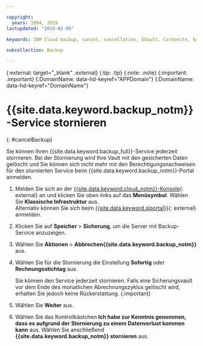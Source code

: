 ```yaml
---

copyright:
  years: 1994, 2019
lastupdated: "2019-02-05"

keywords: IBM Cloud backup, cancel, cancellation, EVault, Carbonite, backup

subcollection: Backup

---
```

{:external: target="_blank" .external}
{:tip: .tip}
{:note: .note}
{:important: .important}
{:DomainName: data-hd-keyref="APPDomain"}
{:DomainName: data-hd-keyref="DomainName"}

# {{site.data.keyword.backup_notm}}-Service stornieren
{: #cancelBackup}

Sie können Ihren {{site.data.keyword.backup_full}}-Service jederzeit stornieren. Bei der Stornierung wird Ihre Vault mit den gesicherten Daten gelöscht und Sie können sich nicht mehr mit den Berechtigungsnachweisen für den stornierten Service beim {{site.data.keyword.backup_notm}}-Portal anmelden.

1. Melden Sie sich an der [{{site.data.keyword.cloud_notm}}-Konsole](https://{DomainName}){: external} an und klicken Sie oben links auf das **Menüsymbol**. Wählen Sie **Klassische Infrastruktur** aus. <br/>
   Alternativ können Sie sich beim [{{site.data.keyword.slportal}}](https://control.softlayer.com/){: external} anmelden.
2. Klicken Sie auf **Speicher** > **Sicherung**, um die Server mit Backup-Service anzuzeigen.
3. Wählen Sie **Aktionen** > **Abbrechen{{site.data.keyword.backup_notm}}** aus.
4. Wählen Sie für die Stornierung die Einstellung **Sofortig** oder **Rechnungsstichtag** aus.

   Sie können den Service jederzeit stornieren. Falls eine Sicherungsvault vor dem Ende des monatlichen Abrechnungszyklus gelöscht wird, erhalten Sie jedoch keine Rückerstattung.
   {:important}
5. Wählen Sie **Weiter** aus.
6. Wählen Sie das Kontrollkästchen **Ich habe zur Kenntnis genommen, dass es aufgrund der Stornierung zu einem Datenverlust kommen kann** aus. Wählen Sie anschließend **{{site.data.keyword.backup_notm}} stornieren** aus.
